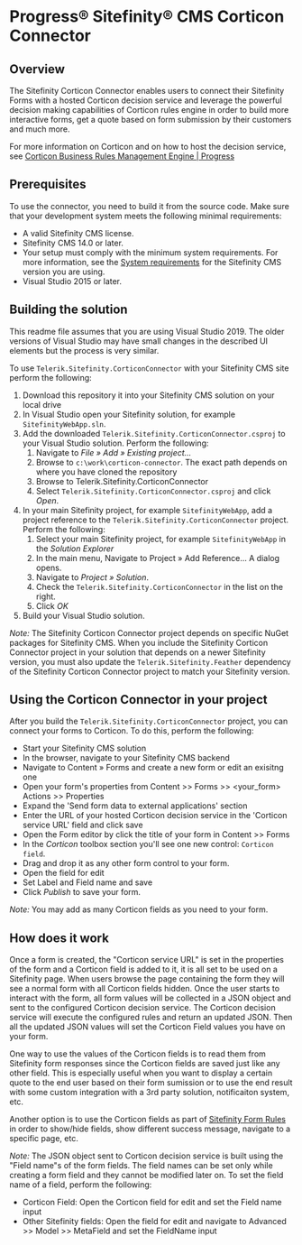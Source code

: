 Progress® Sitefinity® CMS Corticon Connector
====================================================

## Overview

The Sitefinity Corticon Connector enables users to connect their Sitefinity Forms with a hosted Corticon decision service and leverage the powerful decision making capabilities of Corticon rules engine in order to build more interactive forms, get a quote based on form submission by their customers and much more.

For more information on Corticon and on how to host the decision service, see [Corticon Business Rules Management Engine | Progress](https://www.progress.com/corticon)

## Prerequisites

To use the connector, you need to build it from the source code. Make sure that your development system meets the following minimal requirements:

* A valid Sitefinity CMS license.
* Sitefinity CMS 14.0 or later.
* Your setup must comply with the minimum system requirements.
For more information, see the [System requirements](https://www.progress.com/documentation/sitefinity-cms/system-requirements) for the Sitefinity CMS version you are using.
* Visual Studio 2015 or later.

## Building the solution

This readme file assumes that you are using Visual Studio 2019. The older versions of Visual Studio may have small changes in the described UI elements but the process is very similar.

To use `Telerik.Sitefinity.CorticonConnector` with your Sitefinity CMS site perform the following:

1. Download this repository it into your Sitefinity CMS solution on your local drive
2. In Visual Studio open your Sitefinity solution, for example `SitefinityWebApp.sln`.
3. Add the downloaded `Telerik.Sitefinity.CorticonConnector.csproj` to your Visual Studio solution. Perform the following:
   1. Navigate to *File » Add » Existing project...*
   2. Browse to `c:\work\corticon-connector`. The exact path depends on where you have cloned the repository
   3. Browse to Telerik.Sitefinity.CorticonConnector
   4. Select `Telerik.Sitefinity.CorticonConnector.csproj` and click *Open*.
4. In your main Sitefinity project, for example `SitefinityWebApp`, add a project reference to the `Telerik.Sitefinity.CorticonConnector` project. Perform the following:
   1. Select your main Sitefinity project, for example `SitefinityWebApp` in the *Solution Explorer*
   2. In the main menu, Navigate to Project » Add Reference... A dialog opens.
   3. Navigate to *Project » Solution*.
   4. Check the `Telerik.Sitefinity.CorticonConnector` in the list on the right.
   5. Click *OK*
5. Build your Visual Studio solution.

*Note:* The Sitefinity Corticon Connector project depends on specific NuGet packages for Sitefinity CMS. When you include the Sitefinity Corticon Connector project in your solution that depends on a newer Sitefinity version, you must also update the ```Telerik.Sitefinity.Feather``` dependency of the Sitefinity Corticon Connector project to match your Sitefinity version.

## Using the Corticon Connector in your project

After you build the `Telerik.Sitefinity.CorticonConnector` project, you can connect your forms to Corticon. To do this, perform the following:

* Start your Sitefinity CMS solution
* In the browser, navigate to your Sitefinity CMS backend
* Navigate to Content » Forms and create a new form or edit an exisitng one
* Open your form's properties from Content >> Forms >> <your_form> Actions >> Properties
* Expand the 'Send form data to external applications' section
* Enter the URL of your hosted Corticon decision service in the 'Corticon service URL' field and click save
* Open the Form editor by click the title of your form in Content >> Forms
* In the *Corticon* toolbox section you'll see one new control: `Corticon field`.
* Drag and drop it as any other form control to your form.
* Open the field for edit
* Set Label and Field name and save
* Click *Publish* to save your form.

*Note:* You may add as many Corticon fields as you need to your form.

## How does it work

Once a form is created, the "Corticon service URL" is set in the properties of the form and a Corticon field is added to it, it is all set to be used on a Sitefinity page. When users browse the page containing the form they will see a normal form with all Corticon fields hidden. Once the user starts to interact with the form, all form values will be collected in a JSON object and sent to the configured Corticon decision service. The Corticon decision service will execute the configured rules and return an updated JSON. Then all the updated JSON values will set the Corticon Field values you have on your form. 

One way to use the values of the Corticon fields is to read them from Sitefinity form responses since the Corticon fields are saved just like any other field. This is especially useful when you want to display a certain quote to the end user based on their form sumission or to use the end result with some custom integration with a 3rd party solution, notificaiton system, etc.

Another option is to use the Corticon fields as part of [Sitefinity Form Rules](https://www.progress.com/documentation/sitefinity-cms/form-rules) in order to show/hide fields, show different success message, navigate to a specific page, etc.

*Note:* The JSON object sent to Corticon decision service is built using the "Field name"s of the form fields. The field names can be set only while creating a form field and they cannot be modified later on. To set the field name of a field, perform the following:
 * Corticon Field: Open the Corticon field for edit and set the Field name input
 * Other Sitefinity fields: Open the field for edit and navigate to Advanced >> Model >> MetaField and set the FieldName input